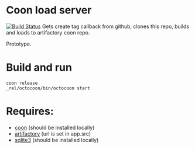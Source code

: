 # Coon load server
[![Build Status](https://travis-ci.org/comtihon/octocoon.svg?branch=master)](https://travis-ci.org/comtihon/octocoon)
Gets create tag callback from github, clones this repo, builds and loads to artifactory coon repo.

Prototype.

# Build and run
    
    coon release
    _rel/octocoon/bin/octocoon start

# Requires:
* [coon](https://github.com/comtihon/coon) (should be installed locally)
* [artifactory](https://www.jfrog.com/artifactory/) (url is set in app.src)
* [sqlite3](https://www.sqlite.org/) (should be installed locally)